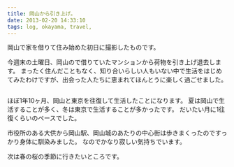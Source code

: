 ```yaml
---
title: 岡山から引き上げ。
date: 2013-02-20 14:33:10
tags: log, okayama, travel,
---
```


岡山で家を借りて住み始めた初日に撮影したものです。

今週末の土曜日、岡山ので借りていたマンションから荷物を引き上げ退去します。
まったく住んだこともなく、知り合いらしい人もいない中で生活をはじめてみたわけですが、出会った人たちに恵まれてほんとうに楽しく過ごせました。

<p><img src="http://farm9.staticflickr.com/8514/8491197575_22bd40ec4b.jpg" alt="" /></p>

ほぼ1年10ヶ月、岡山と東京を往復して生活したことになります。
夏は岡山で生活することが多く、冬は東京で生活することが多かったです。
だいたい月に1往復くらいのペースでした。

市役所のある大供から岡山駅、岡山城のあたりの中心街は歩きまくったのですっかり身体に馴染みました。
なのでかなり寂しい気持ちでいます。

次は春の桜の季節に行きたいところです。
